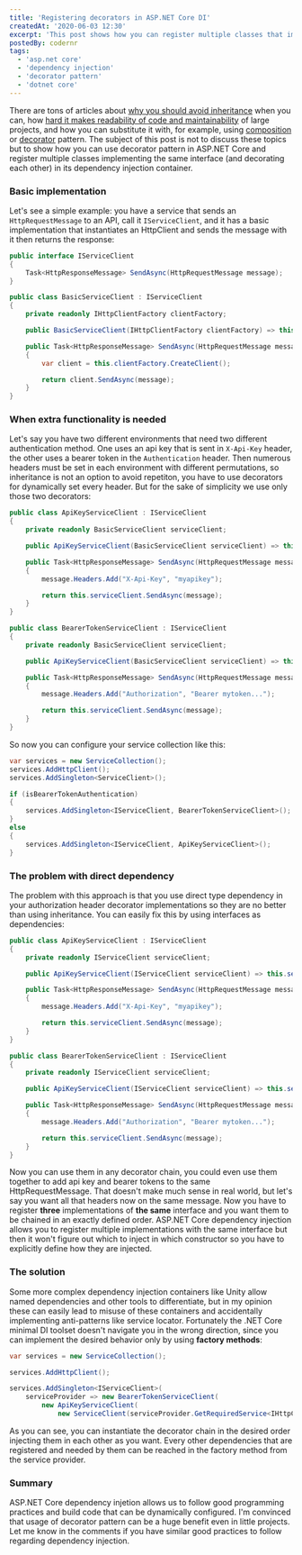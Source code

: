 ```yaml
---
title: 'Registering decorators in ASP.NET Core DI'
createdAt: '2020-06-03 12:30'
excerpt: 'This post shows how you can register multiple classes that implement the same interface and decorate each other in ASP.NET Core dependency injection container'
postedBy: codernr
tags:
  - 'asp.net core'
  - 'dependency injection'
  - 'decorator pattern'
  - 'dotnet core'
---
```


There are tons of articles about [why you should avoid inheritance](https://codeburst.io/inheritance-is-evil-stop-using-it-6c4f1caf5117) when you can, how [hard it makes readability of code and maintainability](http://neethack.com/2017/04/Why-inheritance-is-bad/) of large projects, and how you can substitute it with, for example, using [composition](https://medium.com/better-programming/composition-over-inheritance-b58264af8c21) or [decorator](https://dzone.com/articles/is-inheritance-dead) pattern. The subject of this post is not to discuss these topics but to show how you can use decorator pattern in ASP.NET Core and register multiple classes implementing the same interface (and decorating each other) in its dependency injection container.

### Basic implementation

Let's see a simple example: you have a service that sends an `HttpRequestMessage` to an API, call it `IServiceClient`, and it has a basic implementation that instantiates an HttpClient and sends the message with it then returns the response:

```cs
public interface IServiceClient
{
    Task<HttpResponseMessage> SendAsync(HttpRequestMessage message);
}

public class BasicServiceClient : IServiceClient
{
    private readonly IHttpClientFactory clientFactory;

    public BasicServiceClient(IHttpClientFactory clientFactory) => this.clientFactory = clientFactory;

    public Task<HttpResponseMessage> SendAsync(HttpRequestMessage message)
    {
        var client = this.clientFactory.CreateClient();

        return client.SendAsync(message);
    }
}
```

### When extra functionality is needed

Let's say you have two different environments that need two different authentication method. One uses an api key that is sent in `X-Api-Key` header, the other uses a bearer token in the `Authentication` header. Then numerous headers must be set in each environment with different permutations, so inheritance is not an option to avoid repetiton, you have to use decorators for dynamically set every header. But for the sake of simplicity we use only those two decorators:

```cs
public class ApiKeyServiceClient : IServiceClient
{
    private readonly BasicServiceClient serviceClient;

    public ApiKeyServiceClient(BasicServiceClient serviceClient) => this.serviceClient = serviceClient;

    public Task<HttpResponseMessage> SendAsync(HttpRequestMessage message)
    {
        message.Headers.Add("X-Api-Key", "myapikey");

        return this.serviceClient.SendAsync(message);
    }
}

public class BearerTokenServiceClient : IServiceClient
{
    private readonly BasicServiceClient serviceClient;

    public ApiKeyServiceClient(BasicServiceClient serviceClient) => this.serviceClient = serviceClient;

    public Task<HttpResponseMessage> SendAsync(HttpRequestMessage message)
    {
        message.Headers.Add("Authorization", "Bearer mytoken...");

        return this.serviceClient.SendAsync(message);
    }
}
```

So now you can configure your service collection like this:

```cs
var services = new ServiceCollection();
services.AddHttpClient();
services.AddSingleton<ServiceClient>();

if (isBearerTokenAuthentication)
{
    services.AddSingleton<IServiceClient, BearerTokenServiceClient>();
}
else
{
    services.AddSingleton<IServiceClient, ApiKeyServiceClient>();
}
```

### The problem with direct dependency

The problem with this approach is that you use direct type dependency in your authorization header decorator implementations so they are no better than using inheritance. You can easily fix this by using interfaces as dependencies:

```cs
public class ApiKeyServiceClient : IServiceClient
{
    private readonly IServiceClient serviceClient;

    public ApiKeyServiceClient(IServiceClient serviceClient) => this.serviceClient = serviceClient;

    public Task<HttpResponseMessage> SendAsync(HttpRequestMessage message)
    {
        message.Headers.Add("X-Api-Key", "myapikey");

        return this.serviceClient.SendAsync(message);
    }
}

public class BearerTokenServiceClient : IServiceClient
{
    private readonly IServiceClient serviceClient;

    public ApiKeyServiceClient(IServiceClient serviceClient) => this.serviceClient = serviceClient;

    public Task<HttpResponseMessage> SendAsync(HttpRequestMessage message)
    {
        message.Headers.Add("Authorization", "Bearer mytoken...");

        return this.serviceClient.SendAsync(message);
    }
}
```

Now you can use them in any decorator chain, you could even use them together to add api key and bearer tokens to the same HttpRequestMessage. That doesn't make much sense in real world, but let's say you want all that headers now on the same message. Now you have to register **three** implementations of **the same** interface and you want them to be chained in an exactly defined order. ASP.NET Core dependency injection allows you to register multiple implementations with the same interface but then it won't figure out which to inject in which constructor so you have to explicitly define how they are injected.

### The solution 

Some more complex dependency injection containers like Unity allow named dependencies and other tools to differentiate, but in my opinion these can easily lead to misuse of these containers and accidentally implementing anti-patterns like service locator. Fortunately the .NET Core minimal DI toolset doesn't navigate you in the wrong direction, since you can implement the desired behavior only by using **factory methods**:

```cs
var services = new ServiceCollection();

services.AddHttpClient();

services.AddSingleton<IServiceClient>(
    serviceProvider => new BearerTokenServiceClient(
        new ApiKeyServiceClient(
            new ServiceClient(serviceProvider.GetRequiredService<IHttpClientFactory>()))));
```

As you can see, you can instantiate the decorator chain in the desired order injecting them in each other as you want. Every other dependencies that are registered and needed by them can be reached in the factory method from the service provider.

### Summary

ASP.NET Core dependency injetion allows us to follow good programming practices and build code that can be dynamically configured. I'm convinced that usage of decorator pattern can be a huge benefit even in little projects. Let me know in the comments if you have similar good practices to follow regarding dependency injection.